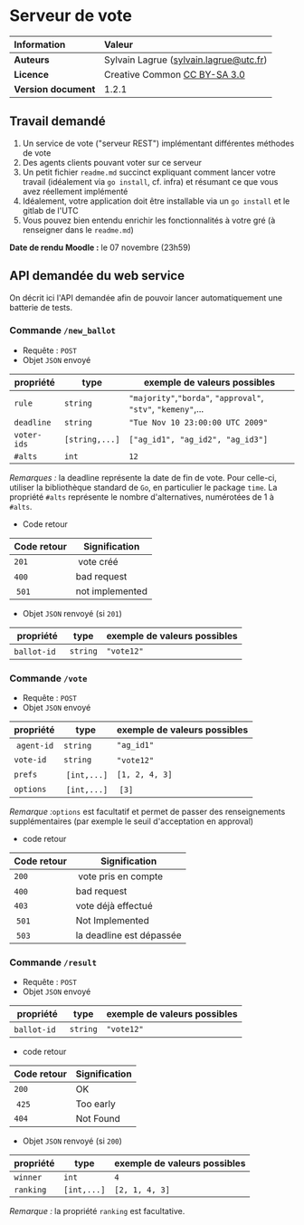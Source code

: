 # Serveur de vote

|  Information |   Valeur              |
| :------------ | :------------- |
| **Auteurs** | Sylvain Lagrue ([sylvain.lagrue@utc.fr](mailto:sylvain.lagrue@utc.fr))|
| **Licence** | Creative Common [CC BY-SA 3.0](https://creativecommons.org/licenses/by-sa/3.0) |
| **Version document** | 1.2.1 |

## Travail demandé

1. Un service de vote ("serveur REST") implémentant différentes méthodes de vote
2. Des agents clients pouvant voter sur ce serveur
3. Un petit fichier `readme.md` succinct expliquant comment lancer votre travail (idéalement via `go install`, cf. infra) et résumant ce que vous avez réellement implémenté
4. Idéalement, votre application doit être installable via un `go install` et le gitlab de l'UTC
5. Vous pouvez bien entendu enrichir les fonctionnalités à votre gré (à renseigner dans le `readme.md`)

**Date de rendu Moodle :** le 07 novembre (23h59)

## API demandée du web service

On décrit ici l'API demandée afin de pouvoir lancer automatiquement une batterie de tests.

### Commande `/new_ballot`

- Requête : `POST`
- Objet `JSON` envoyé

| propriété  | type        | exemple de valeurs possibles                                      |
|------------|-------------|-------------------------------------------------------------------|
| `rule`      | `string`       | `"majority"`,`"borda"`, `"approval"`, `"stv"`, `"kemeny"`,... |
| `deadline`  | `string`       | `"Tue Nov 10 23:00:00 UTC 2009"`                               |
| `voter-ids` | `[string,...]` | `["ag_id1", "ag_id2", "ag_id3"]`                                       |
| `#alts`     | `int`          | `12` |   

*Remarques :* la deadline représente la date de fin de vote. Pour celle-ci, utiliser la bibliothèque standard de `Go`, en particulier le package `time`. La propriété `#alts` représente le nombre d'alternatives, numérotées de 1 à `#alts`.

- Code retour

| Code retour | Signification |
|-------------|---------------|
| `201`       | vote créé     |
| `400`       | bad request   |
| `501` 	  | not implemented |

- Objet `JSON` renvoyé (si `201`)

| propriété  | type | exemple de valeurs possibles                                  |
|------------|-------------|-----------------------------------------------------|
| `ballot-id`    | `string` | `"vote12"` |

### Commande `/vote`

- Requête : `POST`
- Objet `JSON` envoyé

| propriété   | type | exemple de valeurs possibles |
|------------|-------------|------------------------|
| `agent-id` | `string` | `"ag_id1"` |
| `vote-id`  | `string` | `"vote12"` |
| `prefs`    | `[int,...]` | `[1, 2, 4, 3]` |
| `options`  | `[int,...]` | `[3]` |

*Remarque :*`options` est facultatif et permet de passer des renseignements supplémentaires (par exemple le seuil d'acceptation en approval)

- code retour

| Code retour | Signification |
|-------------|---------------|
| `200`       | vote pris en compte  |
| `400`       | bad request          |
| `403`       |	vote déjà effectué   |
| `501` 	  | Not Implemented      |
| `503`       | la deadline est dépassée |

### Commande `/result`

- Requête : `POST`
- Objet `JSON` envoyé

| propriété  | type | exemple de valeurs possibles                                  |
|------------|-------------|-----------------------------------------------------|
| `ballot-id`    | `string` | `"vote12"` |


- code retour

| Code retour | Signification   |
|-------------|-----------------|
| `200`       | OK              |
| `425`       | Too early       |
| `404`       |	Not Found       |

- Objet `JSON` renvoyé (si `200`)

| propriété   | type | exemple de valeurs possibles |
|------------|-------------|------------------------|
| `winner`   | `int`       | `4`                    |
| `ranking`  | `[int,...]` | `[2, 1, 4, 3]`         |

*Remarque :* la propriété `ranking` est facultative.

